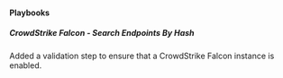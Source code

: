 
#### Playbooks

##### CrowdStrike Falcon - Search Endpoints By Hash

Added a validation step to ensure that a CrowdStrike Falcon instance is enabled. 
